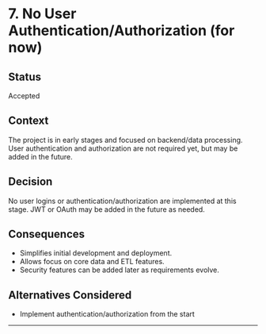 # 7. No User Authentication/Authorization (for now)

## Status
Accepted

## Context
The project is in early stages and focused on backend/data processing. User authentication and authorization are not required yet, but may be added in the future.

## Decision
No user logins or authentication/authorization are implemented at this stage. JWT or OAuth may be added in the future as needed.

## Consequences
- Simplifies initial development and deployment.
- Allows focus on core data and ETL features.
- Security features can be added later as requirements evolve.

## Alternatives Considered
- Implement authentication/authorization from the start

---
